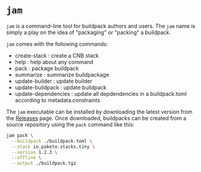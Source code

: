 # `jam`

`jam` is a command-line tool for buildpack authors and users. The `jam` name is simply a play on
the idea of "packaging" or "packing" a buildpack.

`jam` comes with the following commands:
* create-stack        : create a CNB stack
* help                : help about any command
* pack                : package buildpack
* summarize           : summarize buildpackage
* update-builder      : update builder
* update-buildpack    : update buildpack
* update-dependencies : update all depdendencies in a buildpack.toml according to metadata.constraints

The `jam` executable can be installed by downloading the latest version from
the [Releases](../../releases) page. Once downloaded, buildpacks can be created from
a source repository using the `pack` command like this:

```sh
jam pack \
  --buildpack ./buildpack.toml \
  --stack io.paketo.stacks.tiny \
  --version 1.2.3 \
  --offline \
  --output ./buildpack.tgz
```
